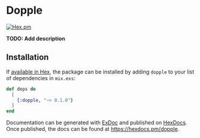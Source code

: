 # Dopple
[![Hex.pm](https://img.shields.io/hexpm/v/dopple.svg?style=flat-square)](https://hex.pm/packages/dopple)

**TODO: Add description**

## Installation

If [available in Hex](https://hex.pm/docs/publish), the package can be installed
by adding `dopple` to your list of dependencies in `mix.exs`:

```elixir
def deps do
  [
    {:dopple, "~> 0.1.0"}
  ]
end
```

Documentation can be generated with [ExDoc](https://github.com/elixir-lang/ex_doc)
and published on [HexDocs](https://hexdocs.pm). Once published, the docs can
be found at <https://hexdocs.pm/dopple>.

